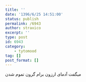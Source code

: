 ```yaml
---
title: ''
date: '1396/6/25 14:51:00'
status: publish
permalink: /6943
author: straxico
excerpt: ''
type: post
id: 6943
category:
    - tytomood
tag: []
post_format: []
---
```

میگفت آدمای ارزون برام گرون تموم شدن